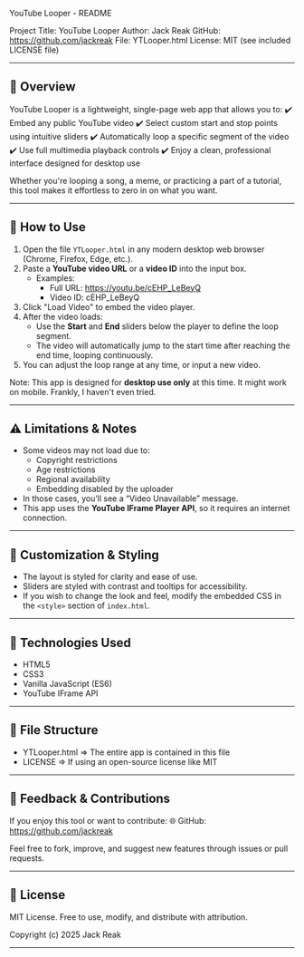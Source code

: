 YouTube Looper - README

Project Title: YouTube Looper
Author: Jack Reak
GitHub: https://github.com/jackreak
File: YTLooper.html
License: MIT (see included LICENSE file)

---------------------------------------
📌 Overview
---------------------------------------
YouTube Looper is a lightweight, single-page web app that allows you to:
✔️ Embed any public YouTube video
✔️ Select custom start and stop points using intuitive sliders
✔️ Automatically loop a specific segment of the video
✔️ Use full multimedia playback controls
✔️ Enjoy a clean, professional interface designed for desktop use

Whether you're looping a song, a meme, or practicing a part of a tutorial, this tool makes it effortless to zero in on what you want.

---------------------------------------
🚀 How to Use
---------------------------------------
1. Open the file `YTLooper.html` in any modern desktop web browser (Chrome, Firefox, Edge, etc.).
2. Paste a **YouTube video URL** or a **video ID** into the input box.
   - Examples:
     - Full URL: https://youtu.be/cEHP_LeBeyQ
     - Video ID: cEHP_LeBeyQ
3. Click "Load Video" to embed the video player.
4. After the video loads:
   - Use the **Start** and **End** sliders below the player to define the loop segment.
   - The video will automatically jump to the start time after reaching the end time, looping continuously.
5. You can adjust the loop range at any time, or input a new video.

Note: This app is designed for **desktop use only** at this time. It might work on mobile. Frankly, I haven't even tried.

---------------------------------------
⚠️ Limitations & Notes
---------------------------------------
- Some videos may not load due to:
  - Copyright restrictions
  - Age restrictions
  - Regional availability
  - Embedding disabled by the uploader
- In those cases, you’ll see a “Video Unavailable” message.
- This app uses the **YouTube IFrame Player API**, so it requires an internet connection.

---------------------------------------
🎨 Customization & Styling
---------------------------------------
- The layout is styled for clarity and ease of use.
- Sliders are styled with contrast and tooltips for accessibility.
- If you wish to change the look and feel, modify the embedded CSS in the `<style>` section of `index.html`.

---------------------------------------
🔧 Technologies Used
---------------------------------------
- HTML5
- CSS3
- Vanilla JavaScript (ES6)
- YouTube IFrame API

---------------------------------------
📂 File Structure
---------------------------------------
- YTLooper.html      => The entire app is contained in this file
- LICENSE    => If using an open-source license like MIT

---------------------------------------
💬 Feedback & Contributions
---------------------------------------
If you enjoy this tool or want to contribute:
🌐 GitHub: https://github.com/jackreak

Feel free to fork, improve, and suggest new features through issues or pull requests.

---------------------------------------
📜 License
---------------------------------------
MIT License. Free to use, modify, and distribute with attribution.

Copyright (c) 2025 Jack Reak

---------------------------------------
